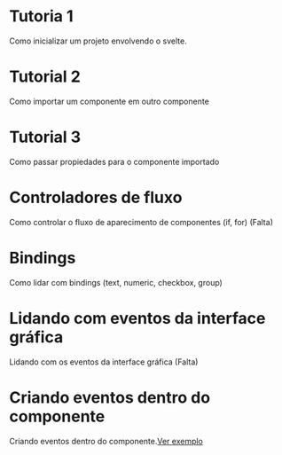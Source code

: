 # Tutoria 1
Como inicializar um projeto envolvendo o svelte.

# Tutorial 2

Como importar um componente em outro componente

# Tutorial 3

Como passar propiedades para o componente importado 

# Controladores de fluxo

Como controlar o fluxo de aparecimento de componentes (if, for) (Falta)

# Bindings

Como lidar com bindings (text, numeric, checkbox, group)

# Lidando com eventos da interface gráfica

Lidando com os eventos da interface gráfica (Falta)

# Criando eventos dentro do componente
Criando eventos dentro do componente.[Ver exemplo](https://svelte.dev/examples#component-events)


